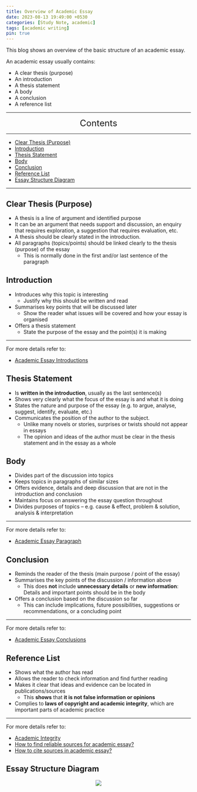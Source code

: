 ```yaml
---
title: Overview of Academic Essay
date: 2023-08-13 19:49:00 +0530
categories: [Study Note, academic]
tags: [academic writing]
pin: true
---
```



This blog shows an overview of the basic structure of an academic essay.

An academic essay usually contains:

* A clear thesis (purpose)
* An introduction
* A thesis statement
* A body
* A conclusion
* A reference list


---
<center><font size='5'> Contents </font></center>

---

<!-- TOC -->
  * [Clear Thesis (Purpose)](#clear-thesis-purpose)
  * [Introduction](#introduction)
  * [Thesis Statement](#thesis-statement)
  * [Body](#body)
  * [Conclusion](#conclusion)
  * [Reference List](#reference-list)
  * [Essay Structure Diagram](#essay-structure-diagram)
<!-- TOC -->

---

## Clear Thesis (Purpose)

* A thesis is a line of argument and identified purpose
* It can be an argument that needs support and discussion, an enquiry that requires exploration, a suggestion that requires evaluation, etc.
* A thesis should be clearly stated in the introduction.
* All paragraphs (topics/points) should be linked clearly to the thesis (purpose) of the essay
  * This is normally done in the first and/or last sentence of the paragraph


## Introduction


*  Introduces why this topic is interesting
   * Justify why this should be written and read
*  Summarises key points that will be discussed later
   * Show the reader what issues will be covered and how your essay is organised
*  Offers a thesis statement
   * State the purpose of the essay and the point(s) it is making

---
For more details refer to:
* [Academic Essay Introductions](/posts/Academic-Essay-Introductions/)

## Thesis Statement

* Is **written in the introduction**, usually as the last sentence(s)
* Shows very clearly what the focus of the essay is and what it is doing
* States the nature and purpose of the essay (e.g. to argue, analyse, suggest, identify, evaluate, etc.)
* Communicates the position of the author to the subject.
  * Unlike many novels or stories, surprises or twists should not appear in essays
  * The opinion and ideas of the author must be clear in the thesis statement and in the essay as a whole

## Body

* Divides part of the discussion into topics
* Keeps topics in paragraphs of similar sizes
* Offers evidence, details and deep discussion that are not in the introduction and conclusion
* Maintains focus on answering the essay question throughout
* Divides purposes of topics – e.g. cause & effect, problem & solution, analysis & interpretation

---
For more details refer to:
* [Academic Essay Paragraph](/posts/Academic-Essay-Paragraph/)

## Conclusion

* Reminds the reader of the thesis (main purpose / point of the essay)
* Summarises the key points of the discussion / information above
   * This does **not** include **unnecessary details** or **new information**: Details and important points should be in the body
* Offers a conclusion based on the discussion so far
   * This can include implications, future possibilities, suggestions or recommendations, or a concluding point

---
For more details refer to:
* [Academic Essay Conclusions](/posts/Academic-Essay-Conclusions)

## Reference List

* Shows what the author has read
* Allows the reader to check information and find further reading
* Makes it clear that ideas and evidence can be located in publications/sources
   * This **shows** that **it is not false information or opinions**
* Complies to **laws of copyright and academic integrity**, which are important parts of academic practice

---
For more details refer to:
* [Academic Integrity](/posts/Academic-Integrity)
* [How to find reliable sources for academic essay?](/posts/Find-Reliable-Sources-for-Academic-Essay/)
* [How to cite sources in academic essay?](/posts/How-To-Cite-Sources)

## Essay Structure Diagram

<center>
    <img class="image-style" 
    src="https://i.postimg.cc/sgBvZypx/ca820b1f09942969717846f15e3f686.png">
</center>
